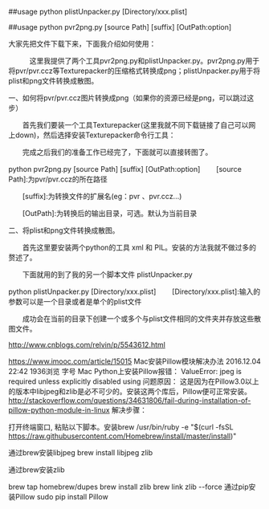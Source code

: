 ##usage
	python plistUnpacker.py [Directory/xxx.plist]
	
##usage
	python pvr2png.py [source Path] [suffix] [OutPath:option]
	
	
大家先把文件下载下来，下面我介绍如何使用：

　　　这里我提供了两个工具pvr2png.py和plistUnpacker.py。pvr2png.py用于将pvr/pvr.ccz等Texturepacker的压缩格式转换成png；plistUnpacker.py用于将plist和png文件转换成散图。

一、如何将pvr/pvr.ccz图片转换成png（如果你的资源已经是png，可以跳过这步）

　　首先我们要装一个工具Texturepacker(这里我就不同下载链接了自己可以网上down)，然后选择安装Texturepacker命令行工具：

　　完成之后我们的准备工作已经完了，下面就可以直接转图了。

python pvr2png.py [source Path] [suffix] [OutPath:option]
　　[source Path]:为pvr/pvr.ccz的所在路径

　　[suffix]:为转换文件的扩展名(eg：pvr 、pvr.ccz...)

　　[OutPath]:为转换后的输出目录，可选。默认为当前目录

二、将plist和png文件转换成散图。

　　首先这里要安装两个python的工具 xml 和 PIL。安装的方法我就不做过多的赘述了。

　　下面就用的到了我的另一个脚本文件  plistUnpacker.py

python plistUnpacker.py [Directory/xxx.plist]
　　[Directory/xxx.plist]:输入的参数可以是一个目录或者是单个的plist文件

　　成功会在当前的目录下创建一个或多个与plist文件相同的文件夹并存放这些散图文件。
  
  http://www.cnblogs.com/relvin/p/5543612.html


https://www.imooc.com/article/15015
Mac安装Pillow模块解决办法
2016.12.04 22:42 1936浏览  字号
Mac Python上安装Pillow报错：
ValueError: jpeg is required unless explicitly disabled using
问题原因：
这是因为在Pillow3.0以上的版本中libjpeg和zlib是必不可少的。安装这两个库后，Pillow便可正常安装。
http://stackoverflow.com/questions/34631806/fail-during-installation-of-pillow-python-module-in-linux
解决步骤：

打开终端窗口, 粘贴以下脚本。安装brew
/usr/bin/ruby -e "$(curl -fsSL https://raw.githubusercontent.com/Homebrew/install/master/install)"

通过brew安装libjpeg
brew install libjpeg zlib

通过brew安装zlib

brew tap homebrew/dupes
brew install zlib
brew link zlib --force
通过pip安装Pillow
sudo pip install Pillow
